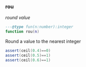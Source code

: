 ### rou

_round value_

```lua
---@type fun(n:number):integer
function rou(n)
```

Round a value to the nearest integer

```lua
assert(ceil(0.4)==0)
assert(ceil(0.5)==1)
assert(ceil(0.6)==1)
```
